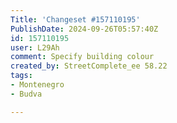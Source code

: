 ```yaml
---
Title: 'Changeset #157110195'
PublishDate: 2024-09-26T05:57:40Z
id: 157110195
user: L29Ah
comment: Specify building colour
created_by: StreetComplete_ee 58.22
tags:
- Montenegro
- Budva

---
```

